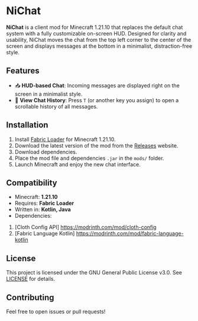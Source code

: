 # NiChat

**NiChat** is a client mod for Minecraft 1.21.10 that replaces the default chat system with a fully customizable on-screen HUD. Designed for clarity and usability, NiChat moves the chat from the top left corner to the center of the screen and displays messages at the bottom in a minimalist, distraction-free style.

## Features

- 📥 **HUD-based Chat**: Incoming messages are displayed right on the screen in a minimalist style.
- 💬 **View Chat History**: Press `T` (or another key you assign) to open a scrollable history of all messages.

## Installation

1. Install [Fabric Loader](https://fabricmc.net/use/) for Minecraft 1.21.10.
2. Download the latest version of the mod from the [Releases](https://github.com/NIKIMAK1/NiChat/releases) website.
3. Download dependencies.
3. Place the mod file and dependencies `.jar` in the `mods/` folder.
4. Launch Minecraft and enjoy the new chat interface.

## Compatibility

- Minecraft: **1.21.10**
- Requires: **Fabric Loader**
- Written in: **Kotlin, Java**
- Dependencies:
1. [Cloth Config API] https://modrinth.com/mod/cloth-config
2. [Fabric Language Kotlin] https://modrinth.com/mod/fabric-language-kotlin

## License

This project is licensed under the GNU General Public License v3.0. See [LICENSE](./LICENSE) for details.

## Contributing

Feel free to open issues or pull requests!
